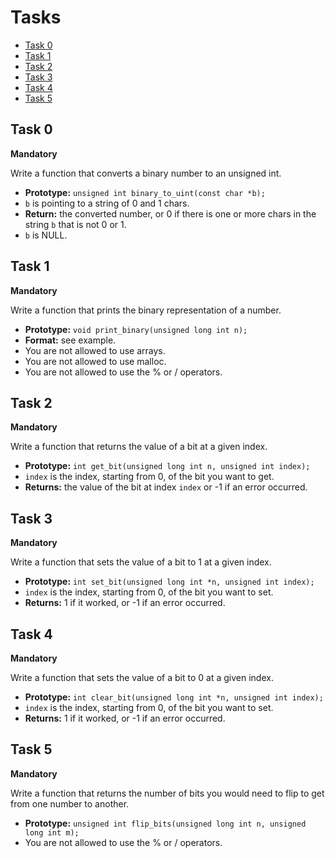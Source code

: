 # Tasks

- [Task 0](#task-0)
- [Task 1](#task-1)
- [Task 2](#task-2)
- [Task 3](#task-3)
- [Task 4](#task-4)
- [Task 5](#task-5)

## Task 0

**Mandatory**

Write a function that converts a binary number to an unsigned int.

- **Prototype:** `unsigned int binary_to_uint(const char *b);`
- `b` is pointing to a string of 0 and 1 chars.
- **Return:** the converted number, or 0 if there is one or more chars in the string `b` that is not 0 or 1.
- `b` is NULL.

## Task 1

**Mandatory**

Write a function that prints the binary representation of a number.

- **Prototype:** `void print_binary(unsigned long int n);`
- **Format:** see example.
- You are not allowed to use arrays. 
- You are not allowed to use malloc.
- You are not allowed to use the % or / operators.

## Task 2

**Mandatory**

Write a function that returns the value of a bit at a given index.

- **Prototype:** `int get_bit(unsigned long int n, unsigned int index);`
- `index` is the index, starting from 0, of the bit you want to get.
- **Returns:** the value of the bit at index `index` or -1 if an error occurred.

## Task 3

**Mandatory**

Write a function that sets the value of a bit to 1 at a given index.

- **Prototype:** `int set_bit(unsigned long int *n, unsigned int index);`
- `index` is the index, starting from 0, of the bit you want to set.
- **Returns:** 1 if it worked, or -1 if an error occurred.

## Task 4

**Mandatory**

Write a function that sets the value of a bit to 0 at a given index.

- **Prototype:** `int clear_bit(unsigned long int *n, unsigned int index);`
- `index` is the index, starting from 0, of the bit you want to set.
- **Returns:** 1 if it worked, or -1 if an error occurred.

## Task 5

**Mandatory**

Write a function that returns the number of bits you would need to flip to get from one number to another.

- **Prototype:** `unsigned int flip_bits(unsigned long int n, unsigned long int m);`
- You are not allowed to use the % or / operators.

